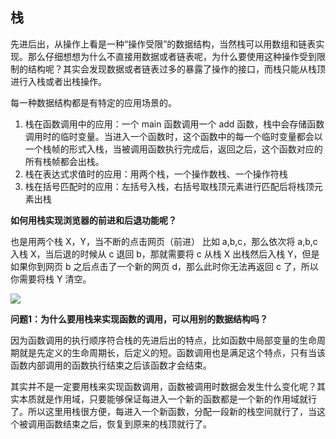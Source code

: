 ## 栈

先进后出，从操作上看是一种“操作受限”的数据结构，当然栈可以用数组和链表实现。那么仔细想想为什么不直接用数据或者链表呢，为什么要使用这种操作受到限制的结构呢？其实会发现数据或者链表过多的暴露了操作的接口，而栈只能从栈顶进行入栈或者出栈操作。

每一种数据结构都是有特定的应用场景的。

1. 栈在函数调用中的应用：一个 main 函数调用一个 add 函数，栈中会存储函数调用时的临时变量。当进入一个函数时，这个函数中的每一个临时变量都会以一个栈帧的形式入栈，当被调用函数执行完成后，返回之后，这个函数对应的所有栈帧都会出栈。
2. 栈在表达式求值时的应用：用两个栈，一个操作数栈、一个操作符栈
3. 栈在括号匹配时的应用：左括号入栈，右括号取栈顶元素进行匹配后将栈顶元素出栈

**如何用栈实现浏览器的前进和后退功能呢？**

也是用两个栈 X，Y，当不断的点击网页（前进） 比如 a,b,c，那么依次将 a,b,c 入栈 X，当后退的时候从 c 退回 b，那就需要将 c 从栈 X 出栈然后入栈 Y，但是如果你到网页 b 之后点击了一个新的网页 d，那么此时你无法再返回 c 了，所以你需要将栈 Y 清空。

![](https://winterliublog.oss-cn-beijing.aliyuncs.com/winterliu-notes/数据结构和算法之美/browser-go-back.png)

**问题1：为什么要用栈来实现函数的调用，可以用别的数据结构吗？**

因为函数调用的执行顺序符合栈的先进后出的特点，比如函数中局部变量的生命周期就是先定义的生命周期长，后定义的短。函数调用也是满足这个特点，只有当该函数内部调用的函数执行结束之后该函数才会结束。

其实并不是一定要用栈来实现函数调用，函数被调用时数据会发生什么变化呢？其实本质就是作用域，只要能够保证每进入一个新的函数都是一个新的作用域就行了。所以这里用栈很方便，每进入一个新函数，分配一段新的栈空间就行了，当这个被调用函数结束之后，恢复到原来的栈顶就行了。